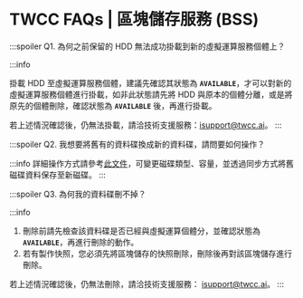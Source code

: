 # TWCC FAQs | 區塊儲存服務 (BSS)

:::spoiler Q1. 為何之前保留的 HDD 無法成功掛載到新的虛擬運算服務個體上？

:::info

掛載 HDD 至虛擬運算服務個體，建議先確認其狀態為 **`AVAILABLE`**，才可以對新的虛擬運算服務個體進行掛載，如非此狀態請先將 HDD 與原本的個體分離，或是將原先的個體刪除，確認狀態為 **`AVAILABLE`** 後，再進行掛載。

若上述情況確認後，仍無法掛載，請洽技術支援服務：isupport@twcc.ai。
:::

:::spoiler Q2. 我想要將舊有的資料碟換成新的資料碟，請問要如何操作？

:::info
詳細操作方式請參考[<ins>此文件</ins>](https://man.twcc.ai/@twccdocs/howto-bss-replace-data-vol-zh)，可變更磁碟類型、容量，並透過同步方式將舊磁碟資料保存至新磁碟。
:::

:::spoiler Q3. 為何我的資料碟刪不掉？

:::info
1. 刪除前請先檢查該資料碟是否已經與虛擬運算個體分，並確認狀態為 **`AVAILABLE`**，再進行刪除的動作。
2. 若有製作快照，您必須先將區塊儲存的快照刪除，刪除後再對該區塊儲存進行刪除。

若上述情況確認後，仍無法刪除，請洽技術支援服務： isupport@twcc.ai。
:::

